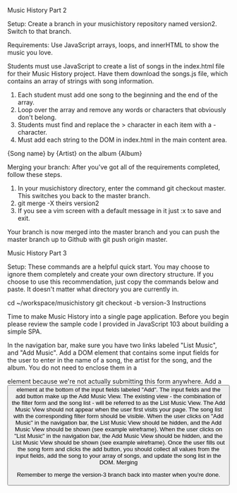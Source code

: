 Music History Part 2

Setup:
Create a branch in your musichistory repository named version2.
Switch to that branch.

Requirements:
Use JavaScript arrays, loops, and innerHTML to show the music you love.

Students must use JavaScript to create a list of songs in the index.html file for their Music History project. Have them download the songs.js file, which contains an array of strings with song information.

1. Each student must add one song to the beginning and the end of the array.
2. Loop over the array and remove any words or characters that obviously don't belong.
3. Students must find and replace the > character in each item with a - character.
4. Must add each string to the DOM in index.html in the main content area.


{Song name} by {Artist} on the album {Album}

Merging your branch:
After you've got all of the requirements completed, follow these steps.

1. In your musichistory directory, enter the command git checkout master. This switches you back to the master branch.
2. git merge -X theirs version2
3. If you see a vim screen with a default message in it just :x to save and exit.

Your branch is now merged into the master branch and you can push the master branch up to Github with git push origin master.





Music History Part 3

Setup:
These commands are a helpful quick start. You may choose to ignore them completely and create your own directory structure. If you choose to use this recommendation, just copy the commands below and paste. It doesn't matter what directory you are currently in.

cd ~/workspace/musichistory
git checkout -b version-3
Instructions

Time to make Music History into a single page application. Before you begin please review the sample code I provided in JavaScript 103 about building a simple SPA.

In the navigation bar, make sure you have two links labeled "List Music", and "Add Music".
Add a DOM element that contains some input fields for the user to enter in the name of a song, the artist for the song, and the album. You do not need to enclose them in a <form> element because we're not actually submitting this form anywhere.
Add a <button> element at the bottom of the input fields labeled "Add".
The input fields and the add button make up the Add Music View.
The existing view - the combination of the filter form and the song list - will be referred to as the List Music View.
The Add Music View should not appear when the user first visits your page. The song list with the corresponding filter form should be visible.
When the user clicks on "Add Music" in the navigation bar, the List Music View should be hidden, and the Add Music View should be shown (see example wireframe).
When the user clicks on "List Music" in the navigation bar, the Add Music View should be hidden, and the List Music View should be shown (see example wireframe).
Once the user fills out the song form and clicks the add button, you should collect all values from the input fields, add the song to your array of songs, and update the song list in the DOM.
Merging

Remember to merge the version-3 branch back into master when you're done.
